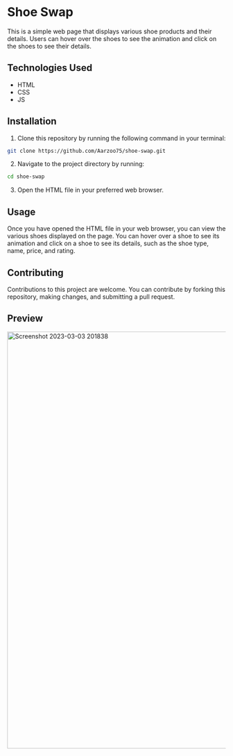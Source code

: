 # Shoe Swap
This is a simple web page that displays various shoe products and their details. Users can hover over the shoes to see the animation and click on the shoes to see their details.

## Technologies Used
- HTML
- CSS
- JS

## Installation
1. Clone this repository by running the following command in your terminal:

```bash
git clone https://github.com/Aarzoo75/shoe-swap.git
```

2. Navigate to the project directory by running:

```bash
cd shoe-swap
```

3. Open the HTML file in your preferred web browser.

## Usage
Once you have opened the HTML file in your web browser, you can view the various shoes displayed on the page. You can hover over a shoe to see its animation and click on a shoe to see its details, such as the shoe type, name, price, and rating.

## Contributing
Contributions to this project are welcome. You can contribute by forking this repository, making changes, and submitting a pull request.

## Preview
<img width="960" alt="Screenshot 2023-03-03 201838" src="https://user-images.githubusercontent.com/59678435/222750802-90a58d51-87c8-434f-a3e5-c362e9d642ce.png">
